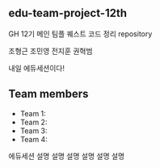 ## edu-team-project-12th
GH 12기 메인 팀플 퀘스트 코드 정리 repository

조형근 조민영 전지훈 권혁범

내일 에듀세션이다!

## Team members
- Team 1:
- Team 2: 
- Team 3: 
- Team 4: 



에듀세션 설명 설명 설명 설명 설명 설명